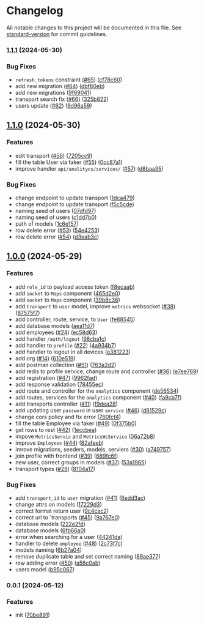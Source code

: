 # Changelog

All notable changes to this project will be documented in this file. See [standard-version](https://github.com/conventional-changelog/standard-version) for commit guidelines.

### [1.1.1](https://github.com/routelink/server/compare/v1.1.0...v1.1.1) (2024-05-30)


### Bug Fixes

* `refresh_tokens` constraint ([#65](https://github.com/routelink/server/issues/65)) ([cf78c60](https://github.com/routelink/server/commit/cf78c6061587e04ef2be1c1b67b1f484dc6b9cb9))
* add new migration ([#64](https://github.com/routelink/server/issues/64)) ([dbf60eb](https://github.com/routelink/server/commit/dbf60ebad985f361ab6774206e868d0407b287b7))
* add new migrations ([9f69041](https://github.com/routelink/server/commit/9f69041e3a21466fa22c99504378554dfefdb28c))
* transport search fix ([#66](https://github.com/routelink/server/issues/66)) ([325b822](https://github.com/routelink/server/commit/325b8227cf88988b80710e0e2e30b0ce0ebeda76))
* users update ([#62](https://github.com/routelink/server/issues/62)) ([9d96a59](https://github.com/routelink/server/commit/9d96a59c1117189aaee2610b85d728eb26035094))

## [1.1.0](https://github.com/routelink/server/compare/v1.0.0...v1.1.0) (2024-05-30)


### Features

* edit transport ([#56](https://github.com/routelink/server/issues/56)) ([7205cc9](https://github.com/routelink/server/commit/7205cc97719b310e47974873aab6b186513f9794))
* fill the table User via faker ([#55](https://github.com/routelink/server/issues/55)) ([0cc87a1](https://github.com/routelink/server/commit/0cc87a11986532b5707f3a0f7978f78497367ea7))
* improve handler `api/analitycs/services/` ([#57](https://github.com/routelink/server/issues/57)) ([d8baa35](https://github.com/routelink/server/commit/d8baa3505cc38837b853add981dca8bb02f2d77e))


### Bug Fixes

* change endpoint to update transport ([1dca479](https://github.com/routelink/server/commit/1dca479ab54d1cdf4a0d715a32025374984b014f))
* change endpoint to update transport ([f5c5cde](https://github.com/routelink/server/commit/f5c5cde4a7133bc735ed7a4f5969b787eb3b3688))
* naming seed of users ([07dfd97](https://github.com/routelink/server/commit/07dfd97d12aaa0d49ad6a6c89845cae658f89888))
* naming seed of users ([c1dd7b0](https://github.com/routelink/server/commit/c1dd7b0441c88245fec8db8eddc6b78c360ee06d))
* path of models ([1c6e157](https://github.com/routelink/server/commit/1c6e1579baa856a3b2a770aefd665db8210bfc9f))
* row delete error ([#53](https://github.com/routelink/server/issues/53)) ([54e4253](https://github.com/routelink/server/commit/54e4253975bd0e873e3dfa0280dc1deba3953611))
* row delete error ([#54](https://github.com/routelink/server/issues/54)) ([d3eab3c](https://github.com/routelink/server/commit/d3eab3c59e19f1e2ee87f0fc203c11995cd7749e))

## [1.0.0](https://github.com/routelink/server/compare/v0.0.1...v1.0.0) (2024-05-29)

### Features

- add `role_id` to payload access token ([f8ecaab](https://github.com/routelink/server/commit/f8ecaab5b212c41d0dd269664b5b995cdf38bc36))
- add `socket` to `Maps` component ([465d2e0](https://github.com/routelink/server/commit/465d2e0e513afde3ff12d699adc9ab35423474c4))
- add `socket` to `Maps` component ([39b8c36](https://github.com/routelink/server/commit/39b8c368c479cf74bee61a7b061034871e390e99))
- add `transport` to `user` model, improve `metrics` websocket ([#38](https://github.com/routelink/server/issues/38)) ([87575f7](https://github.com/routelink/server/commit/87575f7600f7a6bdd965fbe86a0e1d824e8ea0b4))
- add controller, route, service, to `User` ([fe88545](https://github.com/routelink/server/commit/fe8854532318d49947750e69e84b7154c98498eb))
- add database models ([aea11d7](https://github.com/routelink/server/commit/aea11d76d664d9d0cbe85fc4932e0e43572678cf))
- add employees ([#24](https://github.com/routelink/server/issues/24)) ([ec58d63](https://github.com/routelink/server/commit/ec58d630ec65894fb5236228542741023a4129d9))
- add handler `/auth/logout` ([98cba1c](https://github.com/routelink/server/commit/98cba1cc8a7e34823ca62d3fe2286324f4fb2a68))
- add handler to `profile` ([#22](https://github.com/routelink/server/issues/22)) ([4a934b7](https://github.com/routelink/server/commit/4a934b746bcf7b02c8cd4d782e53707dd4a950db))
- add handler to logout in all devices ([e381223](https://github.com/routelink/server/commit/e3812230e3efc023709bf95899437363474291bb))
- add org ([#14](https://github.com/routelink/server/issues/14)) ([610e519](https://github.com/routelink/server/commit/610e5190b17e62dd2dbf4a35bdab056521c096d1))
- add postman collection ([#51](https://github.com/routelink/server/issues/51)) ([763a2d2](https://github.com/routelink/server/commit/763a2d2347227fa55b9af22eb544015b814fbf3d))
- add redis to profile service, change route and controller ([#36](https://github.com/routelink/server/issues/36)) ([e7ee769](https://github.com/routelink/server/commit/e7ee7696b2668d7804770ee04def0e364558ea79))
- add registration ([#47](https://github.com/routelink/server/issues/47)) ([9962fad](https://github.com/routelink/server/commit/9962fad66c25dcbf59dde473b0984f932de4fb1c))
- add response validation ([78455ec](https://github.com/routelink/server/commit/78455ec905be92e81502f520b734758fd475ba3d))
- add route and controller for the `analytics` component ([de56534](https://github.com/routelink/server/commit/de56534cbd8527d0243852bd5af7fb0ff8ac8a28))
- add routes, services for the `analytics` component ([#40](https://github.com/routelink/server/issues/40)) ([fa9cb7f](https://github.com/routelink/server/commit/fa9cb7f049080890ebc02d9ff2603add1378e79d))
- add transports controller ([#11](https://github.com/routelink/server/issues/11)) ([f9dea28](https://github.com/routelink/server/commit/f9dea28d680a1b641826f8d3092e773ac89124e6))
- add updating user `password` in user `service` ([#46](https://github.com/routelink/server/issues/46)) ([d81529c](https://github.com/routelink/server/commit/d81529c9f0382d377680542d5dc12fc9b6302094))
- change cors policy and fix error ([760fcf4](https://github.com/routelink/server/commit/760fcf4a691e30a7fb7b62e47e42627872876458))
- fill the table Employee via faker ([#49](https://github.com/routelink/server/issues/49)) ([0f375b0](https://github.com/routelink/server/commit/0f375b0646a2f798d7bbf16b97ab7012626b6fad))
- get rows to rest ([#42](https://github.com/routelink/server/issues/42)) ([1eccbea](https://github.com/routelink/server/commit/1eccbeacb802d45ce18fb1015845bbc18cf62c34))
- impove `MetricsServic` and `MetricsWsService` ([06a72b8](https://github.com/routelink/server/commit/06a72b8f7899dc7599de7272f088f1aac28d567b))
- improve `Employees` ([#44](https://github.com/routelink/server/issues/44)) ([82afeeb](https://github.com/routelink/server/commit/82afeebfc1b8d4ff967dcabb96c87545681be496))
- imrove migrations, seeders, models, serviers ([#30](https://github.com/routelink/server/issues/30)) ([a749757](https://github.com/routelink/server/commit/a74975732bcf728e8b021a9472363cde71c4f1f7))
- join profile with frontend ([#39](https://github.com/routelink/server/issues/39)) ([689fc6f](https://github.com/routelink/server/commit/689fc6f64abc24eb34c846c75c1defa09939f1c8))
- new user, correct groups in models ([#37](https://github.com/routelink/server/issues/37)) ([53a1965](https://github.com/routelink/server/commit/53a1965d7c37618c0c3912294658a7d7b9a57780))
- transport types ([#29](https://github.com/routelink/server/issues/29)) ([8104a17](https://github.com/routelink/server/commit/8104a1713dca7399b54850a6a3fcfd87d5b070eb))

### Bug Fixes

- add `transport_id` to `user` migration ([#41](https://github.com/routelink/server/issues/41)) ([6edd3ac](https://github.com/routelink/server/commit/6edd3aced9a937c4edd5a88eab6848338930e833))
- change attrs on models ([17229d3](https://github.com/routelink/server/commit/17229d351a8e62bc141cce0782fd86f60db3ec78))
- correct format return user ([9c4cac2](https://github.com/routelink/server/commit/9c4cac2507079d40bba7a15a1416b5fd20ed8b39))
- correct url to `transports ([#45](https://github.com/routelink/server/issues/45)) ([9a767e0](https://github.com/routelink/server/commit/9a767e0bcce8127dd99e30ef1c91058d99d128e8))
- database models ([222e2fd](https://github.com/routelink/server/commit/222e2fd6acf5aa2ac7775a17a1fb65062c55c118))
- database models ([6fb66a0](https://github.com/routelink/server/commit/6fb66a03eaa394773c7f41924b6013461efca8b8))
- error when searching for a user ([44241da](https://github.com/routelink/server/commit/44241da43961e5396deac709103a9afa406b22a0))
- handler to delete `employee` ([#48](https://github.com/routelink/server/issues/48)) ([2c73f7c](https://github.com/routelink/server/commit/2c73f7c524aaf50749b6289c4c04d144478060c9))
- models naming ([6b27a04](https://github.com/routelink/server/commit/6b27a04d1d4533de5c2f131a2760bb868fcea6aa))
- remove duplicate table and set correct naming ([89ae377](https://github.com/routelink/server/commit/89ae377d7fbe52eb0368120d5960b5979899ba36))
- row adding error ([#50](https://github.com/routelink/server/issues/50)) ([a56c0ab](https://github.com/routelink/server/commit/a56c0abcf3d11d20af7641e38909f9fa16465eb3))
- users model ([b95c067](https://github.com/routelink/server/commit/b95c067277a396e782462dae30c0c4c1dccdf2fd))

### 0.0.1 (2024-05-12)

### Features

- init ([70be891](https://github.com/routelink/server/commit/70be8915952da5b4097ad3f595bf5db67a7d4623))

